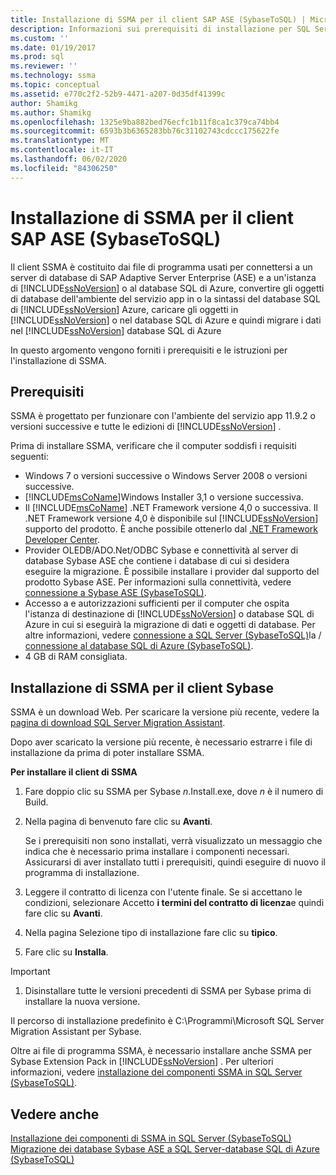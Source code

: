 ```yaml
---
title: Installazione di SSMA per il client SAP ASE (SybaseToSQL) | Microsoft Docs
description: Informazioni sui prerequisiti di installazione per SQL Server Migration Assistant (SSMA) per SAP Adaptive Server Enterprise (ASE) e su come installare.
ms.custom: ''
ms.date: 01/19/2017
ms.prod: sql
ms.reviewer: ''
ms.technology: ssma
ms.topic: conceptual
ms.assetid: e770c2f2-52b9-4471-a207-0d35df41399c
author: Shamikg
ms.author: Shamikg
ms.openlocfilehash: 1325e9ba882bed76ecfc1b11f8ca1c379ca74bb4
ms.sourcegitcommit: 6593b3b6365283bb76c31102743cdccc175622fe
ms.translationtype: MT
ms.contentlocale: it-IT
ms.lasthandoff: 06/02/2020
ms.locfileid: "84306250"
---
```

# <a name="installing-ssma-for-sap-ase-client-sybasetosql"></a>Installazione di SSMA per il client SAP ASE (SybaseToSQL)

Il client SSMA è costituito dai file di programma usati per connettersi a un server di database di SAP Adaptive Server Enterprise (ASE) e a un'istanza di [!INCLUDE[ssNoVersion](../../includes/ssnoversion-md.md)] o al database SQL di Azure, convertire gli oggetti di database dell'ambiente del servizio app in o la sintassi del database SQL di [!INCLUDE[ssNoVersion](../../includes/ssnoversion-md.md)] Azure, caricare gli oggetti in [!INCLUDE[ssNoVersion](../../includes/ssnoversion-md.md)] o nel database SQL di Azure e quindi migrare i dati nel [!INCLUDE[ssNoVersion](../../includes/ssnoversion-md.md)] database SQL di Azure  
  
In questo argomento vengono forniti i prerequisiti e le istruzioni per l'installazione di SSMA.  
  
## <a name="prerequisites"></a>Prerequisiti

SSMA è progettato per funzionare con l'ambiente del servizio app 11.9.2 o versioni successive e tutte le edizioni di [!INCLUDE[ssNoVersion](../../includes/ssnoversion-md.md)] .  
  
Prima di installare SSMA, verificare che il computer soddisfi i requisiti seguenti:  
  
- Windows 7 o versioni successive o Windows Server 2008 o versioni successive.  
- [!INCLUDE[msCoName](../../includes/msconame_md.md)]Windows Installer 3,1 o versione successiva.  
- Il [!INCLUDE[msCoName](../../includes/msconame_md.md)] .NET Framework versione 4,0 o successiva. Il .NET Framework versione 4,0 è disponibile sul [!INCLUDE[ssNoVersion](../../includes/ssnoversion-md.md)] supporto del prodotto. È anche possibile ottenerlo dal [.NET Framework Developer Center](https://go.microsoft.com/fwlink/?LinkId=48882).  
- Provider OLEDB/ADO.Net/ODBC Sybase e connettività al server di database Sybase ASE che contiene i database di cui si desidera eseguire la migrazione. È possibile installare i provider dal supporto del prodotto Sybase ASE. Per informazioni sulla connettività, vedere [connessione a Sybase ASE &#40;SybaseToSQL&#41;](../../ssma/sybase/connecting-to-sybase-ase-sybasetosql.md).  
- Accesso a e autorizzazioni sufficienti per il computer che ospita l'istanza di destinazione di [!INCLUDE[ssNoVersion](../../includes/ssnoversion-md.md)] o database SQL di Azure in cui si eseguirà la migrazione di dati e oggetti di database. Per altre informazioni, vedere [connessione a SQL Server &#40;SybaseToSQL&#41;](../../ssma/sybase/connecting-to-sql-server-sybasetosql.md)la / [connessione al database SQL di Azure &#40;SybaseToSQL&#41;](../../ssma/sybase/connecting-to-azure-sql-db-sybasetosql.md).  
- 4 GB di RAM consigliata.  
  
## <a name="installing-the-ssma-for-sybase-client"></a>Installazione di SSMA per il client Sybase

SSMA è un download Web. Per scaricare la versione più recente, vedere la [pagina di download SQL Server Migration Assistant](https://aka.ms/ssmaforsybase).  
  
Dopo aver scaricato la versione più recente, è necessario estrarre i file di installazione da prima di poter installare SSMA.  
  
**Per installare il client di SSMA**
  
1. Fare doppio clic su SSMA per Sybase *n*.Install.exe, dove *n* è il numero di Build.  
  
2. Nella pagina di benvenuto fare clic su **Avanti**.  
  
    Se i prerequisiti non sono installati, verrà visualizzato un messaggio che indica che è necessario prima installare i componenti necessari. Assicurarsi di aver installato tutti i prerequisiti, quindi eseguire di nuovo il programma di installazione.  
  
3. Leggere il contratto di licenza con l'utente finale. Se si accettano le condizioni, selezionare Accetto **i termini del contratto di licenza**e quindi fare clic su **Avanti**.  
  
4. Nella pagina Selezione tipo di installazione fare clic su **tipico**.  
  
5. Fare clic su **Installa**.  
  
> [!IMPORTANT]  
> 1. Disinstallare tutte le versioni precedenti di SSMA per Sybase prima di installare la nuova versione.
  
Il percorso di installazione predefinito è C:\Programmi\Microsoft SQL Server Migration Assistant per Sybase.  
  
Oltre ai file di programma SSMA, è necessario installare anche SSMA per Sybase Extension Pack in [!INCLUDE[ssNoVersion](../../includes/ssnoversion-md.md)] . Per ulteriori informazioni, vedere [installazione dei componenti SSMA in SQL Server &#40;SybaseToSQL&#41;](../../ssma/sybase/installing-ssma-components-on-sql-server-sybasetosql.md).  
  
## <a name="see-also"></a>Vedere anche

[Installazione dei componenti di SSMA in SQL Server &#40;SybaseToSQL&#41;](../../ssma/sybase/installing-ssma-components-on-sql-server-sybasetosql.md)  
[Migrazione dei database Sybase ASE a SQL Server-database SQL di Azure &#40;SybaseToSQL&#41;](../../ssma/sybase/migrating-sybase-ase-databases-to-sql-server-azure-sql-db-sybasetosql.md)  
